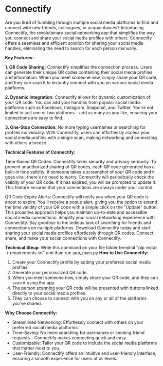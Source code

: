 # Connectify
Are you tired of fumbling through multiple social media platforms to find and connect with new friends, colleagues, or acquaintances? Introducing Connectify, the revolutionary social networking app that simplifies the way you connect and share your social media profiles with others. Connectify offers a seamless and efficient solution for sharing your social media handles, eliminating the need to search for each person manually. 

**Key Features:**

**1. QR Code Sharing:** Connectify simplifies the connection process. Users can generate their unique QR codes containing their social media profiles and information. When you meet someone new, simply share your QR code, and they can scan it to instantly connect with you on various social media platforms.

**2. Dynamic Integration:** Connectify allows for dynamic customization of your QR code. You can add your handles from popular social media platforms such as Facebook, Instagram, Snapchat, and Twitter. You're not limited to just one or two platforms – add as many as you like, ensuring your connections are easy to find.

**3. One-Stop Connection:** No more typing usernames or searching for profiles individually. With Connectify, users can effortlessly access your social media profiles with a single scan, making networking and connecting with others a breeze.


**Technical Features of Connectify:**

Time-Based QR Codes: Connectify takes security and privacy seriously. To prevent unauthorized sharing of QR codes, each QR code generated has a built-in time validity. If someone takes a screenshot of your QR code and it goes viral, there's no need to worry. Connectify will periodically check the validity of your QR code. If it has expired, you will be prompted to update it. This feature ensures that your connections are always under your control.

QR Code Expiry Alerts: Connectify will notify you when your QR code is about to expire. You'll receive a popup alert, giving you the option to extend the time validity of your QR code with a simple click on the "Update" button. This proactive approach helps you maintain up-to-date and accessible social media connections.
Simplify your social networking experience with Connectify. Say goodbye to the tedious task of searching for friends and connections on multiple platforms. Download Connectify today and start sharing your social media profiles effortlessly through QR codes. Connect, share, and make your social connections with Connectify.

**Technical Steup**: Write this command on your file folder terminal "pip install -r requirements.txt" and than run app_main.py
**How to Use Connectify:**
1. Create your Connectify profile by adding your preferred social media profiles.
2. Generate your personalized QR code.
3. When you meet someone new, simply share your QR code, and they can scan it using the app.
4. The person scanning your QR code will be presented with buttons linked directly to your social media profiles.
5. They can choose to connect with you on any or all of the platforms you've shared.

**Why Choose Connectify:**

- Streamlined Networking: Effortlessly connect with others on your preferred social media platforms.
- Time-Saving: No more searching for usernames or sending friend requests – Connectify makes connecting quick and easy.
- Customizable: Tailor your QR code to include the social media platforms that matter most to you.
- User-Friendly: Connectify offers an intuitive and user-friendly interface, ensuring a smooth experience for users of all levels.

